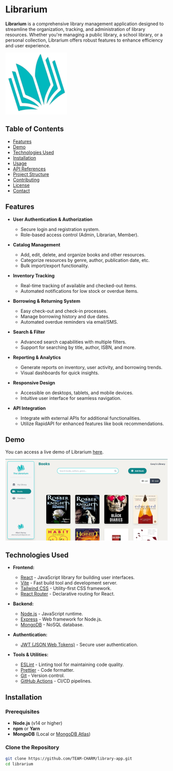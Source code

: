 # Librarium

**Librarium** is a comprehensive library management application designed to streamline the organization, tracking, and administration of library resources. Whether you're managing a public library, a school library, or a personal collection, Librarium offers robust features to enhance efficiency and user experience.

![Librarium Logo](./public/android-chrome-192x192.png)

## Table of Contents

- [Features](#features)
- [Demo](#demo)
- [Technologies Used](#technologies-used)
- [Installation](#installation)
- [Usage](#usage)
- [API References](#api-references)
- [Project Structure](#project-structure)
- [Contributing](#contributing)
- [License](#license)
- [Contact](#contact)

## Features

- **User Authentication & Authorization**
  - Secure login and registration system.
  - Role-based access control (Admin, Librarian, Member).

- **Catalog Management**
  - Add, edit, delete, and organize books and other resources.
  - Categorize resources by genre, author, publication date, etc.
  - Bulk import/export functionality.

- **Inventory Tracking**
  - Real-time tracking of available and checked-out items.
  - Automated notifications for low stock or overdue items.

- **Borrowing & Returning System**
  - Easy check-out and check-in processes.
  - Manage borrowing history and due dates.
  - Automated overdue reminders via email/SMS.

- **Search & Filter**
  - Advanced search capabilities with multiple filters.
  - Support for searching by title, author, ISBN, and more.

- **Reporting & Analytics**
  - Generate reports on inventory, user activity, and borrowing trends.
  - Visual dashboards for quick insights.

- **Responsive Design**
  - Accessible on desktops, tablets, and mobile devices.
  - Intuitive user interface for seamless navigation.

- **API Integration**
  - Integrate with external APIs for additional functionalities.
  - Utilize RapidAPI for enhanced features like book recommendations.

## Demo

You can access a live demo of Librarium [here](https://library-app-coral-six.vercel.app).

![Librarium Demo](./src/assets/images/screenshot.png)

## Technologies Used

- **Frontend:**
  - [React](https://reactjs.org/) - JavaScript library for building user interfaces.
  - [Vite](https://vitejs.dev/) - Fast build tool and development server.
  - [Tailwind CSS](https://tailwindcss.com/) - Utility-first CSS framework.
  - [React Router](https://reactrouter.com/) - Declarative routing for React.

- **Backend:**
  - [Node.js](https://nodejs.org/) - JavaScript runtime.
  - [Express](https://expressjs.com/) - Web framework for Node.js.
  - [MongoDB](https://www.mongodb.com/) - NoSQL database.

- **Authentication:**
  - [JWT (JSON Web Tokens)](https://jwt.io/) - Secure user authentication.

- **Tools & Utilities:**
  - [ESLint](https://eslint.org/) - Linting tool for maintaining code quality.
  - [Prettier](https://prettier.io/) - Code formatter.
  - [Git](https://git-scm.com/) - Version control.
  - [GitHub Actions](https://github.com/features/actions) - CI/CD pipelines.

## Installation

### Prerequisites

- **Node.js** (v14 or higher)
- **npm** or **Yarn**
- **MongoDB** (Local or [MongoDB Atlas](https://www.mongodb.com/cloud/atlas))

### Clone the Repository

```bash
git clone https://github.com/TEAM-CHARM/library-app.git
cd librarium
